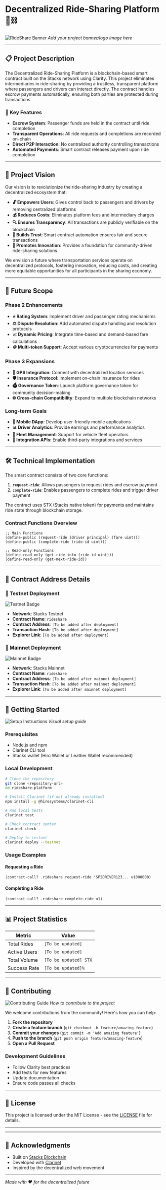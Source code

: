 # Decentralized Ride-Sharing Platform 🚗⛓️

![RideShare Banner](./assets/rideshare-banner.png)
*Add your project banner/logo image here*

---

## 📋 Project Description

The Decentralized Ride-Sharing Platform is a blockchain-based smart contract built on the Stacks network using Clarity. This project eliminates intermediaries in ride-sharing by providing a trustless, transparent platform where passengers and drivers can interact directly. The contract handles escrow payments automatically, ensuring both parties are protected during transactions.

### 🔑 Key Features
- **Escrow System**: Passenger funds are held in the contract until ride completion
- **Transparent Operations**: All ride requests and completions are recorded on-chain
- **Direct P2P Interaction**: No centralized authority controlling transactions
- **Automated Payments**: Smart contract releases payment upon ride completion


---

## 🎯 Project Vision

Our vision is to revolutionize the ride-sharing industry by creating a decentralized ecosystem that:

- **🔓 Empowers Users**: Gives control back to passengers and drivers by removing centralized platforms
- **💰 Reduces Costs**: Eliminates platform fees and intermediary charges
- **🔍 Ensures Transparency**: All transactions are publicly verifiable on the blockchain
- **🤝 Builds Trust**: Smart contract automation ensures fair and secure transactions
- **🚀 Promotes Innovation**: Provides a foundation for community-driven ride-sharing solutions

We envision a future where transportation services operate on decentralized protocols, fostering innovation, reducing costs, and creating more equitable opportunities for all participants in the sharing economy.

---

## 🔮 Future Scope



### Phase 2 Enhancements
- **⭐ Rating System**: Implement driver and passenger rating mechanisms
- **⚖️ Dispute Resolution**: Add automated dispute handling and resolution protocols
- **📈 Dynamic Pricing**: Integrate time-based and demand-based fare calculations
- **🪙 Multi-token Support**: Accept various cryptocurrencies for payments

### Phase 3 Expansions
- **📍 GPS Integration**: Connect with decentralized location services
- **🛡️ Insurance Protocol**: Implement on-chain insurance for rides
- **🗳️ Governance Token**: Launch platform governance token for community decision-making
- **🌐 Cross-chain Compatibility**: Expand to multiple blockchain networks

### Long-term Goals
- **📱 Mobile DApp**: Develop user-friendly mobile applications
- **📊 Driver Analytics**: Provide earnings and performance analytics
- **🚐 Fleet Management**: Support for vehicle fleet operators
- **🔌 Integration APIs**: Enable third-party integrations and services

---

## 🛠️ Technical Implementation


The smart contract consists of two core functions:

1. **`request-ride`**: Allows passengers to request rides and escrow payment
2. **`complete-ride`**: Enables passengers to complete rides and trigger driver payment

The contract uses STX (Stacks native token) for payments and maintains ride state through blockchain storage.

### Contract Functions Overview

```clarity
;; Main Functions
(define-public (request-ride (driver principal) (fare uint)))
(define-public (complete-ride (ride-id uint)))

;; Read-only Functions
(define-read-only (get-ride-info (ride-id uint)))
(define-read-only (get-next-ride-id))
```

---

## 📝 Contract Address Details

### 🧪 Testnet Deployment
![Testnet Badge](https://img.shields.io/badge/Stacks-Testnet-orange?style=flat-square&logo=stacks)

- **Network**: Stacks Testnet
- **Contract Name**: `rideshare`
- **Contract Address**: `[To be added after deployment]`
- **Transaction Hash**: `[To be added after deployment]`
- **Explorer Link**: `[To be added after deployment]`

### 🚀 Mainnet Deployment
![Mainnet Badge](https://img.shields.io/badge/Stacks-Mainnet-purple?style=flat-square&logo=stacks)

- **Network**: Stacks Mainnet
- **Contract Name**: `rideshare`
- **Contract Address**: `[To be added after mainnet deployment]`
- **Transaction Hash**: `[To be added after mainnet deployment]`
- **Explorer Link**: `[To be added after mainnet deployment]`

---

## 🚀 Getting Started

![Setup Instructions](./assets/setup-guide.png)
*Visual setup guide*

### Prerequisites
- Node.js and npm
- Clarinet CLI tool
- Stacks wallet (Hiro Wallet or Leather Wallet recommended)

### Local Development
```bash
# Clone the repository
git clone <repository-url>
cd rideshare-platform

# Install Clarinet (if not already installed)
npm install -g @hirosystems/clarinet-cli

# Run local tests
clarinet test

# Check contract syntax
clarinet check

# Deploy to testnet
clarinet deploy --testnet
```

### Usage Examples



#### Requesting a Ride
```clarity
(contract-call? .rideshare request-ride 'SP2DRIVER123... u1000000)
```

#### Completing a Ride
```clarity
(contract-call? .rideshare complete-ride u1)
```

---

## 📊 Project Statistics


| Metric | Value |
|--------|-------|
| Total Rides | `[To be updated]` |
| Active Users | `[To be updated]` |
| Total Volume | `[To be updated] STX` |
| Success Rate | `[To be updated]%` |

---

## 🤝 Contributing

![Contributing Guide](./assets/contributing-guide.png)
*How to contribute to the project*

We welcome contributions from the community! Here's how you can help:

1. **Fork the repository**
2. **Create a feature branch** (`git checkout -b feature/amazing-feature`)
3. **Commit your changes** (`git commit -m 'Add amazing feature'`)
4. **Push to the branch** (`git push origin feature/amazing-feature`)
5. **Open a Pull Request**

### Development Guidelines
- Follow Clarity best practices
- Add tests for new features
- Update documentation
- Ensure code passes all checks

---

## 📄 License

This project is licensed under the MIT License - see the [LICENSE](LICENSE) file for details.

---


---

## 🙏 Acknowledgments

- Built on [Stacks Blockchain](https://stacks.co/)
- Developed with [Clarinet](https://github.com/hirosystems/clarinet)
- Inspired by the decentralized web movement

---

*Made with ❤️ for the decentralized future*
